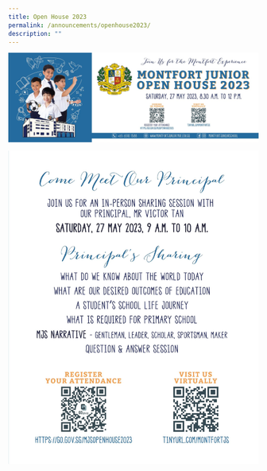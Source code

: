 ```yaml
---
title: Open House 2023
permalink: /announcements/openhouse2023/
description: ""
---
```

![](/images/Open%20House%202023/open%20house%20banner%202023_website.jpeg)

![](/images/Open%20House%202023/principal%20sharing_website.jpeg)
